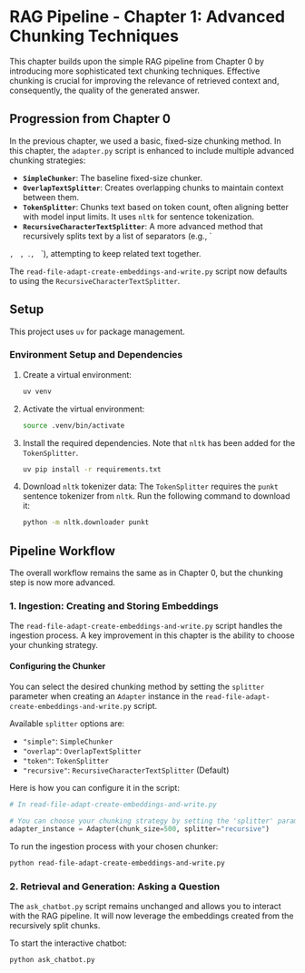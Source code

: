 # RAG Pipeline - Chapter 1: Advanced Chunking Techniques

This chapter builds upon the simple RAG pipeline from Chapter 0 by introducing more sophisticated text chunking techniques. Effective chunking is crucial for improving the relevance of retrieved context and, consequently, the quality of the generated answer.

## Progression from Chapter 0

In the previous chapter, we used a basic, fixed-size chunking method. In this chapter, the `adapter.py` script is enhanced to include multiple advanced chunking strategies:

*   **`SimpleChunker`**: The baseline fixed-size chunker.
*   **`OverlapTextSplitter`**: Creates overlapping chunks to maintain context between them.
*   **`TokenSplitter`**: Chunks text based on token count, often aligning better with model input limits. It uses `nltk` for sentence tokenization.
*   **`RecursiveCharacterTextSplitter`**: A more advanced method that recursively splits text by a list of separators (e.g., `

`, `
`, `.`, ` `), attempting to keep related text together.

The `read-file-adapt-create-embeddings-and-write.py` script now defaults to using the `RecursiveCharacterTextSplitter`.

## Setup

This project uses `uv` for package management.

### Environment Setup and Dependencies

1.  Create a virtual environment:
    ```bash
    uv venv
    ```

2.  Activate the virtual environment:
    ```bash
    source .venv/bin/activate
    ```

3.  Install the required dependencies. Note that `nltk` has been added for the `TokenSplitter`.
    ```bash
    uv pip install -r requirements.txt
    ```
4. Download `nltk` tokenizer data:
   The `TokenSplitter` requires the `punkt` sentence tokenizer from `nltk`. Run the following command to download it:
   ```bash
   python -m nltk.downloader punkt
   ```

## Pipeline Workflow

The overall workflow remains the same as in Chapter 0, but the chunking step is now more advanced.

### 1. Ingestion: Creating and Storing Embeddings

The `read-file-adapt-create-embeddings-and-write.py` script handles the ingestion process. A key improvement in this chapter is the ability to choose your chunking strategy.

#### Configuring the Chunker

You can select the desired chunking method by setting the `splitter` parameter when creating an `Adapter` instance in the `read-file-adapt-create-embeddings-and-write.py` script.

Available `splitter` options are:
*   `"simple"`: `SimpleChunker`
*   `"overlap"`: `OverlapTextSplitter`
*   `"token"`: `TokenSplitter`
*   `"recursive"`: `RecursiveCharacterTextSplitter` (Default)

Here is how you can configure it in the script:
```python
# In read-file-adapt-create-embeddings-and-write.py

# You can choose your chunking strategy by setting the 'splitter' parameter.
adapter_instance = Adapter(chunk_size=500, splitter="recursive") 
```

To run the ingestion process with your chosen chunker:

```bash
python read-file-adapt-create-embeddings-and-write.py
```

### 2. Retrieval and Generation: Asking a Question

The `ask_chatbot.py` script remains unchanged and allows you to interact with the RAG pipeline. It will now leverage the embeddings created from the recursively split chunks.

To start the interactive chatbot:

```bash
python ask_chatbot.py
```
